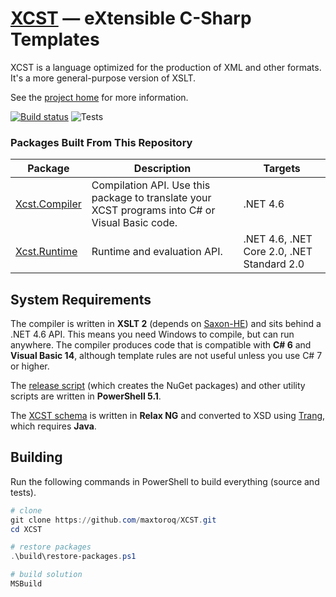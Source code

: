 ﻿[XCST] — eXtensible C-Sharp Templates
=====================================
XCST is a language optimized for the production of XML and other formats. It's a more general-purpose version of XSLT.

See the [project home][XCST] for more information.

[![Build status](https://ci.appveyor.com/api/projects/status/93bvxpo3x4bg2po8/branch/v1?svg=true)](https://ci.appveyor.com/project/maxtoroq/xcst/branch/v1) ![Tests](https://img.shields.io/appveyor/tests/maxtoroq/XCST/v1)

### Packages Built From This Repository

Package | Description | Targets
------- | ----------- | -------
[Xcst.Compiler] | Compilation API. Use this package to translate your XCST programs into C# or Visual Basic code. | .NET 4.6
[Xcst.Runtime] | Runtime and evaluation API. | .NET 4.6, .NET Core 2.0, .NET Standard 2.0

System Requirements
-------------------
The compiler is written in **XSLT 2** (depends on [Saxon-HE]) and sits behind a .NET 4.6 API. This means you need Windows to compile, but can run anywhere. The compiler produces code that is compatible with **C# 6** and **Visual Basic 14**, although template rules are not useful unless you use C# 7 or higher.

The [release script](build/release.ps1) (which creates the NuGet packages) and other utility scripts are written in **PowerShell 5.1**.

The [XCST schema](schemas/xcst.rng) is written in **Relax NG** and converted to XSD using [Trang], which requires **Java**.

Building
--------
Run the following commands in PowerShell to build everything (source and tests).

```powershell
# clone
git clone https://github.com/maxtoroq/XCST.git
cd XCST

# restore packages
.\build\restore-packages.ps1

# build solution
MSBuild
```

[XCST]: https://maxtoroq.github.io/XCST/
[Xcst.Compiler]: https://www.nuget.org/packages/Xcst.Compiler
[Xcst.Runtime]: https://www.nuget.org/packages/Xcst.Runtime
[Saxon-HE]: http://saxon.sf.net/
[Trang]: https://github.com/relaxng/jing-trang
